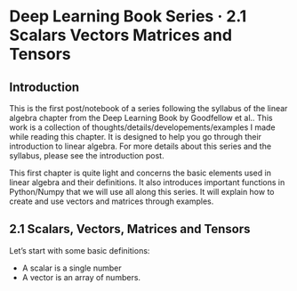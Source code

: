 # Deep Learning Book Series · 2.1 Scalars Vectors Matrices and Tensors

## Introduction
This is the first post/notebook of a series following the syllabus of the linear algebra chapter from the Deep Learning Book by Goodfellow et al.. This work is a collection of thoughts/details/developements/examples I made while reading this chapter. It is designed to help you go through their introduction to linear algebra. For more details about this series and the syllabus, please see the introduction post.

This first chapter is quite light and concerns the basic elements used in linear algebra and their definitions. It also introduces important functions in Python/Numpy that we will use all along this series. It will explain how to create and use vectors and matrices through examples.

## 2.1 Scalars, Vectors, Matrices and Tensors
Let’s start with some basic definitions:

* A scalar is a single number
* A vector is an array of numbers.